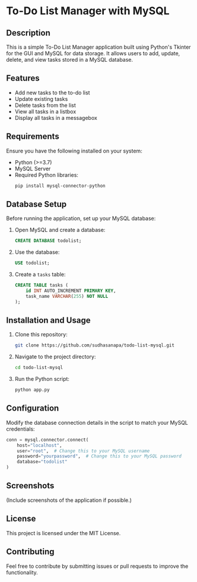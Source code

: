 # To-Do List Manager with MySQL

## Description
This is a simple To-Do List Manager application built using Python's Tkinter for the GUI and MySQL for data storage. It allows users to add, update, delete, and view tasks stored in a MySQL database.

## Features
- Add new tasks to the to-do list
- Update existing tasks
- Delete tasks from the list
- View all tasks in a listbox
- Display all tasks in a messagebox

## Requirements
Ensure you have the following installed on your system:
- Python (>=3.7)
- MySQL Server
- Required Python libraries:
  ```bash
  pip install mysql-connector-python
  ```

## Database Setup
Before running the application, set up your MySQL database:
1. Open MySQL and create a database:
   ```sql
   CREATE DATABASE todolist;
   ```
2. Use the database:
   ```sql
   USE todolist;
   ```
3. Create a `tasks` table:
   ```sql
   CREATE TABLE tasks (
       id INT AUTO_INCREMENT PRIMARY KEY,
       task_name VARCHAR(255) NOT NULL
   );
   ```

## Installation and Usage
1. Clone this repository:
   ```bash
   git clone https://github.com/sudhasanapa/todo-list-mysql.git
   ```
2. Navigate to the project directory:
   ```bash
   cd todo-list-mysql
   ```
3. Run the Python script:
   ```bash
   python app.py
   ```

## Configuration
Modify the database connection details in the script to match your MySQL credentials:
```python
conn = mysql.connector.connect(
    host="localhost",
    user="root",  # Change this to your MySQL username
    password="yourpassword",  # Change this to your MySQL password
    database="todolist"
)
```

## Screenshots
(Include screenshots of the application if possible.)

## License
This project is licensed under the MIT License.

## Contributing
Feel free to contribute by submitting issues or pull requests to improve the functionality.

